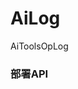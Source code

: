 # AiLog
AiToolsOpLog

### 部署API
[docker部署Api]: https://github.com/Toyoui/AiLog/blob/main/APIDockerBuilt.md

